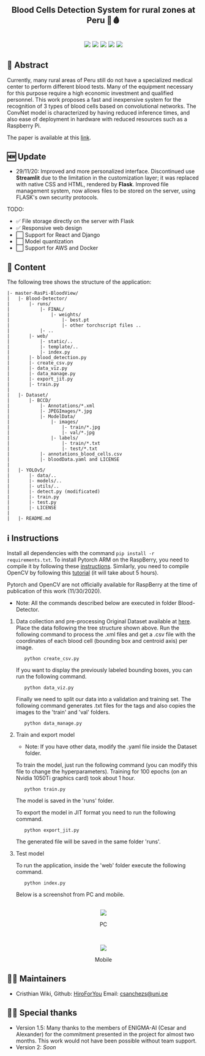 

<h2 align="center">
<p>Blood Cells Detection System for rural zones at Peru 🔬🩸</p>
</h2>

<h2 align="center">
<p></p>
<img src="https://img.shields.io/badge/flask%20-%23000.svg?&style=for-the-badge&logo=flask&logoColor=white"/>
<img src="https://img.shields.io/badge/-Raspberry%20Pi-C51A4A?style=for-the-badge&logo=Raspberry-Pi"/>
<img src="https://img.shields.io/badge/PyTorch%20-%23EE4C2C.svg?&style=for-the-badge&logo=PyTorch&logoColor=white" />
<img src="https://img.shields.io/badge/numpy%20-%23013243.svg?&style=for-the-badge&logo=numpy&logoColor=white" />
<img src="https://img.shields.io/badge/pandas%20-%23150458.svg?&style=for-the-badge&logo=pandas&logoColor=white" />
<p></p>
</h2>


## 📜 Abstract 
Currently, many rural areas of Peru still do not have a specialized medical center to perform different blood tests. Many of the equipment necessary for this purpose require a high economic investment and qualified personnel. This work proposes a fast and inexpensive system for the recognition of 3 types of blood cells based on convolutional networks. The ConvNet model is characterized by having reduced inference times, and also ease of deployment in hardware with reduced resources such as a Raspberry Pi. 

The paper is available at this [link](https://drive.google.com/file/d/1FEv4wR2A_vQybh7ARqoT6nD2xu_SC8T3/view?usp=sharing).

## 🆕 Update
- 29/11/20: Improved and more personalized interface. Discontinued use
 **Streamlit** due to the limitation in the customization layer; it was replaced with native CSS and HTML, rendered by **Flask**. Improved file management system, now allows files to be stored on the server, using FLASK's own security protocols.

 TODO:
- ✅ File storage directly on the server with Flask
- ✅ Responsive web design
- ⬜️ Support for React and Django
- ⬜️ Model quantization
- ⬜️ Support for AWS and Docker

## 📖 Content
The following tree shows the structure of the application:
```
|- master-RasPi-BloodView/
|   |- Blood-Detector/
|       |- runs/
|           |- FINAL/   
|               |- weights/
|                   |- best.pt
|                   |- other torchscript files ..
|           |- ..
|       |- web/
|           |- static/..
|           |- template/..
|           |- index.py
|       |- blood_detection.py
|       |- create_csv.py
|       |- data_viz.py
|       |- data_manage.py
|       |- export_jit.py
|       |- train.py
|      
|   |- Dataset/
|       |- BCCD/
|           |- Annotations/*.xml
|           |- JPEGImages/*.jpg
|           |- ModelData/
|               |- images/
|                   |- train/*.jpg
|                   |- val/*.jpg
|               |- labels/
|                   |- train/*.txt
|                   |- test/*.txt
|           |- annotations_blood_cells.csv
|           |- bloodData.yaml and LICENSE
|   
|   |- YOLOv5/
|       |- data/..
|       |- models/..
|       |- utils/..
|       |- detect.py (modificated)
|       |- train.py
|       |- test.py
|       |- LICENSE
|
|   |- README.md
```
## ℹ️ Instructions

Install all dependencies with the command ```pip install -r requirements.txt```. To install Pytorch ARM on the RaspBerry, you need to compile it by following these [instructions](https://mathinf.eu/pytorch/arm64/). 
Similarly, you need to compile OpenCV by following this [tutorial](https://qengineering.eu/install-opencv-4.2-on-raspberry-pi-4.html) (it will take about 5 hours). 

Pytorch and OpenCV are not officially available for RaspBerry at the time of publication of this work (11/30/2020).

* Note: All the commands described below are executed in folder Blood-Detector.

1. Data collection and pre-processing
    Original Dataset available at [here](https://github.com/Shenggan/BCCD_Dataset). 
    Place the data following the tree structure shown above. Run the following command to process the .xml files and get a .csv file with the coordinates of each blood cell (bounding box and centroid axis) per image.
    ```
       python create_csv.py
    ```
    
    If you want to display the previously labeled bounding boxes, you can run the following command.
    ```
       python data_viz.py
    ```
    
    Finally we need to split our data into a validation and training set. The following command generates .txt files for the tags and also copies the images to the 'train' and 'val' folders.
    ```
       python data_manage.py
    ```

2. Train and export model

    * Note: If you have other data, modify the .yaml file inside the Dataset folder.

    To train the model, just run the following command (you can modify this file to change the hyperparameters). 
    Training for 100 epochs (on an Nvidia 1050Ti graphics card) took about 1 hour.
    ```
       python train.py
    ```
    The model is saved in the 'runs' folder. 

    To export the model in JIT format you need to run the following command.
    ```
       python export_jit.py
    ```
    The generated file will be saved in the same folder 'runs'.

3. Test model

    To run the application, inside the 'web' folder execute the following command.
    ```
       python index.py
    ```
    
    Below is a screenshot from PC and mobile.
    
<p align="center">
    <br>
    <img src="Blood-Detector/web/static/images/hero/final_pc.png"/>
    <p align="center">PC</p>
    <br>
</p>

<p align="center">
  <img src="Blood-Detector/web/static/images/hero/final_mobile.gif" />
  <p align="center">Mobile</p>
</p>


## 👨‍💻 Maintainers
* Cristhian Wiki, Github: [HiroForYou](https://github.com/HiroForYou) Email: csanchezs@uni.pe

## 🙏🏽 Special thanks
* Version 1.5:
Many thanks to the members of ENIGMA-AI (Cesar and Alexander) for the commitment presented in the project for almost two months.
This work would not have been possible without team support.
* Version 2:
*Soon*